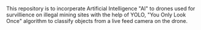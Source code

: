 This repository is to incorperate Artificial Intelligence "AI" to drones used for survillience on illegal mining sites with the help of YOLO, "You Only Look Once" algorithm to classify objects from a live feed camera on the drone. 
